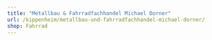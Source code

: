 ```yaml
---
title: "Metallbau & Fahrradfachhandel Michael Dorner"
url: /kippenheim/metallbau-und-fahrradfachhandel-michael-dorner/
shop: Fahrrad
---
```

